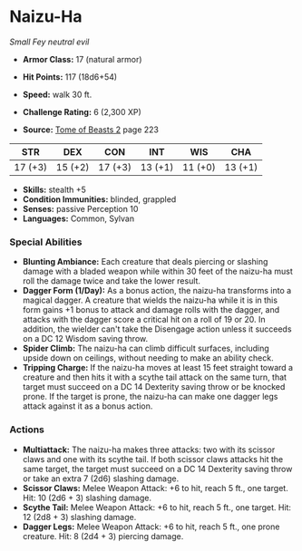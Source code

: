 # Naizu-Ha

*Small* *Fey* *neutral evil*

- **Armor Class:** 17 (natural armor)
- **Hit Points:** 117 (18d6+54)
- **Speed:** walk 30 ft.

- **Challenge Rating:** 6 (2,300 XP)
- **Source:** [Tome of Beasts 2](https://koboldpress.com/kpstore/product/tome-of-beasts-2-for-5th-edition) page 223

| STR | DEX | CON | INT | WIS | CHA |
| --- | --- | --- | --- | --- | --- |
| 17 (+3) | 15 (+2) | 17 (+3) | 13 (+1) | 11 (+0) | 13 (+1) |

- **Skills:** stealth +5
- **Condition Immunities:** blinded, grappled
- **Senses:** passive Perception 10
- **Languages:** Common, Sylvan

### Special Abilities

- **Blunting Ambiance:** Each creature that deals piercing or slashing damage with a bladed weapon while within 30 feet of the naizu-ha must roll the damage twice and take the lower result.
- **Dagger Form (1/Day):** As a bonus action, the naizu-ha transforms into a magical dagger. A creature that wields the naizu-ha while it is in this form gains +1 bonus to attack and damage rolls with the dagger, and attacks with the dagger score a critical hit on a roll of 19 or 20. In addition, the wielder can't take the Disengage action unless it succeeds on a DC 12 Wisdom saving throw.
- **Spider Climb:** The naizu-ha can climb difficult surfaces, including upside down on ceilings, without needing to make an ability check.
- **Tripping Charge:** If the naizu-ha moves at least 15 feet straight toward a creature and then hits it with a scythe tail attack on the same turn, that target must succeed on a DC 14 Dexterity saving throw or be knocked prone. If the target is prone, the naizu-ha can make one dagger legs attack against it as a bonus action.

### Actions

- **Multiattack:** The naizu-ha makes three attacks: two with its scissor claws and one with its scythe tail. If both scissor claws attacks hit the same target, the target must succeed on a DC 14 Dexterity saving throw or take an extra 7 (2d6) slashing damage.
- **Scissor Claws:** Melee Weapon Attack: +6 to hit, reach 5 ft., one target. Hit: 10 (2d6 + 3) slashing damage.
- **Scythe Tail:** Melee Weapon Attack: +6 to hit, reach 5 ft., one target. Hit: 12 (2d8 + 3) slashing damage.
- **Dagger Legs:** Melee Weapon Attack: +6 to hit, reach 5 ft., one prone creature. Hit: 8 (2d4 + 3) piercing damage.


